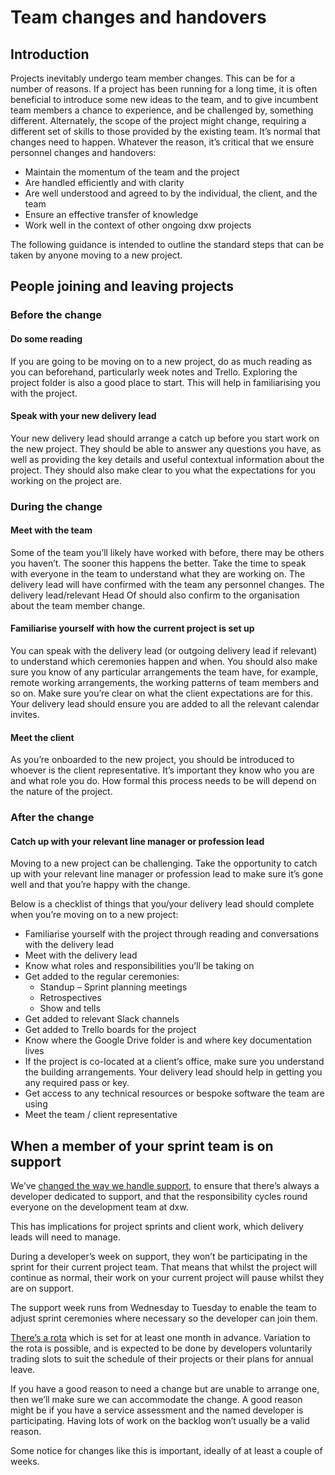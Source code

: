 ---
---

# Team changes and handovers

## Introduction

Projects inevitably undergo team member changes. This can be for a number of reasons. If a project has been running for a long time, it is often beneficial to introduce some new ideas to the team, and to give incumbent team members a chance to experience, and be challenged by, something different. Alternately, the scope of the project might change, requiring a different set of skills to those provided by the existing team. It’s normal that changes need to happen. Whatever the reason, it’s critical that we ensure personnel changes and handovers:

- Maintain the momentum of the team and the project
- Are handled efficiently and with clarity
- Are well understood and agreed to by the individual, the client, and the team
- Ensure an effective transfer of knowledge
- Work well in the context of other ongoing dxw projects

The following guidance is intended to outline the standard steps that can be taken by anyone moving to a new project.

## People joining and leaving projects

### Before the change

#### Do some reading

If you are going to be moving on to a new project, do as much reading as you can beforehand, particularly week notes and Trello. Exploring the project folder is also a good place to start. This will help in familiarising you with the project.

#### Speak with your new delivery lead

Your new delivery lead should arrange a catch up before you start work on the new project. They should be able to answer any questions you have, as well as providing the key details and useful contextual information about the project. They should also make clear to you what the expectations for you working on the project are.

### During the change

#### Meet with the team

Some of the team you’ll likely have worked with before, there may be others you haven’t. The sooner this happens the better. Take the time to speak with everyone in the team to understand what they are working on. The delivery lead will have confirmed with the team any personnel changes. The delivery lead/relevant Head Of should also confirm to the organisation about the team member change.

#### Familiarise yourself with how the current project is set up

You can speak with the delivery lead (or outgoing delivery lead if relevant) to understand which ceremonies happen and when. You should also make sure you know of any particular arrangements the team have, for example, remote working arrangements, the working patterns of team members and so on. Make sure you’re clear on what the client expectations are for this. Your delivery lead should ensure you are added to all the relevant calendar invites.

#### Meet the client

As you’re onboarded to the new project, you should be introduced to whoever is the client representative. It’s important they know who you are and what role you do. How formal this process needs to be will depend on the nature of the project.

### After the change

#### Catch up with your relevant line manager or profession lead

Moving to a new project can be challenging. Take the opportunity to catch up with your relevant line manager or profession lead to make sure it’s gone well and that you’re happy with the change.

Below is a checklist of things that you/your delivery lead should complete when you’re moving on to a new project:

- Familiarise yourself with the project through reading and conversations with the delivery lead
- Meet with the delivery lead
- Know what roles and responsibilities you’ll be taking on
- Get added to the regular ceremonies:
  - Standup
    – Sprint planning meetings
  - Retrospectives
  - Show and tells
- Get added to relevant Slack channels
- Get added to Trello boards for the project
- Know where the Google Drive folder is and where key documentation lives
- If the project is co-located at a client’s office, make sure you understand the building arrangements. Your delivery lead should help in getting you any required pass or key.
- Get access to any technical resources or bespoke software the team are using
- Meet the team / client representative

## When a member of your sprint team is on support

We’ve [changed the way we handle support](http://playbook.dxw.com/#/guides/support-and-on-call), to ensure that there’s always a developer dedicated to support, and that the responsibility cycles round everyone on the development team at dxw.

This has implications for project sprints and client work, which delivery leads will need to manage.

During a developer’s week on support, they won’t be participating in the sprint for their current project team. That means that whilst the project will continue as normal, their work on your current project will pause whilst they are on support.

The support week runs from Wednesday to Tuesday to enable the team to adjust sprint ceremonies where necessary so the developer can join them.

[There’s a rota](https://docs.google.com/spreadsheets/d/1IGjo7oEndLkU0PKQChgzPvj8fgvMdIc34mG_uFNepAU/edit) which is set for at least one month in advance. Variation to the rota is possible, and is expected to be done by developers voluntarily trading slots to suit the schedule of their projects or their plans for annual leave.

If you have a good reason to need a change but are unable to arrange one, then we’ll make sure we can accommodate the change. A good reason might be if you have a service assessment and the named developer is participating. Having lots of work on the backlog won’t usually be a valid reason.

Some notice for changes like this is important, ideally of at least a couple of weeks.

